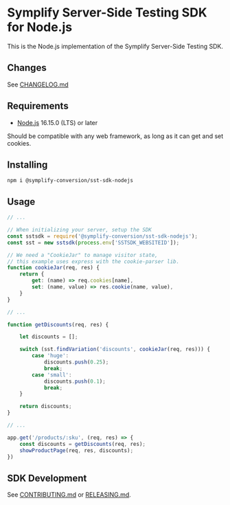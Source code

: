 # Symplify Server-Side Testing SDK for Node.js

This is the Node.js implementation of the Symplify Server-Side Testing SDK.

## Changes

See [CHANGELOG.md](./CHANGELOG.md)

## Requirements

* [Node.js](https://nodejs.org/en/) 16.15.0 (LTS) or later

Should be compatible with any web framework, as long as it can get and set
cookies.

## Installing

```shell
npm i @symplify-conversion/sst-sdk-nodejs
```

## Usage

```js
// ...

// When initializing your server, setup the SDK
const sstsdk = require('@symplify-conversion/sst-sdk-nodejs');
const sst = new sstsdk(process.env['SSTSDK_WEBSITEID']);

// We need a "CookieJar" to manage visitor state,
// this example uses express with the cookie-parser lib.
function cookieJar(req, res) {
    return {
        get: (name) => req.cookies[name],
        set: (name, value) => res.cookie(name, value),
    }
}

// ...

function getDiscounts(req, res) {

    let discounts = [];

    switch (sst.findVariation('discounts', cookieJar(req, res))) {
        case 'huge':
            discounts.push(0.25);
            break;
        case 'small':
            discounts.push(0.1);
            break;
    }

    return discounts;
}

// ...

app.get('/products/:sku', (req, res) => {
    const discounts = getDiscounts(req, res);
    showProductPage(req, res, discounts);
})
```

## SDK Development

See [CONTRIBUTING.md](./CONTRIBUTING.md) or [RELEASING.md](./RELEASING.md).
